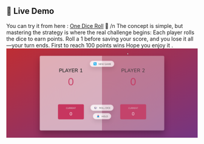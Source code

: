 ## 🔗 Live Demo

You can try it from here : [One Dice Roll](https://abdelqadersafi.github.io/One-Dice-Roll-Game/) 👾 /n
The concept is simple, but mastering the strategy is where the real challenge begins:
Each player rolls the dice to earn points. Roll a 1 before saving your score, and you lose it all—your turn ends. First to reach 100 points wins
Hope you enjoy it . 
![One Dice Roll](chrome_3NGdz0WVxy.png)

